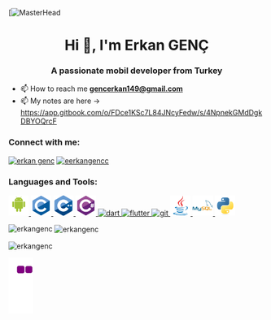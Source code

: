 [![MasterHead](https://i.ytimg.com/vi/zKQYGKAe5W8/maxresdefault.jpg)
<h1 align="center">Hi 👋, I'm Erkan GENÇ</h1>
<h3 align="center">A passionate mobil developer from Turkey</h3>

- 📫 How to reach me **gencerkan149@gmail.com**
- 📫 My notes are here -> https://app.gitbook.com/o/FDce1KSc7L84JNcyFedw/s/4NpnekGMdDgkDBYOQrcF

<h3 align="left">Connect with me:</h3>
<p align="left">
<a href="https://linkedin.com/in/erkan genc" target="blank"><img align="center" src="https://raw.githubusercontent.com/rahuldkjain/github-profile-readme-generator/master/src/images/icons/Social/linked-in-alt.svg" alt="erkan genc" height="30" width="40" /></a>
<a href="https://instagram.com/eerkangencc" target="blank"><img align="center" src="https://raw.githubusercontent.com/rahuldkjain/github-profile-readme-generator/master/src/images/icons/Social/instagram.svg" alt="eerkangencc" height="30" width="40" /></a>
</p>

<h3 align="left">Languages and Tools:</h3>
<p align="left"> <a href="https://developer.android.com" target="_blank" rel="noreferrer"> <img src="https://raw.githubusercontent.com/devicons/devicon/master/icons/android/android-original-wordmark.svg" alt="android" width="40" height="40"/> </a> <a href="https://www.cprogramming.com/" target="_blank" rel="noreferrer"> <img src="https://raw.githubusercontent.com/devicons/devicon/master/icons/c/c-original.svg" alt="c" width="40" height="40"/> </a> <a href="https://www.w3schools.com/cpp/" target="_blank" rel="noreferrer"> <img src="https://raw.githubusercontent.com/devicons/devicon/master/icons/cplusplus/cplusplus-original.svg" alt="cplusplus" width="40" height="40"/> </a> <a href="https://www.w3schools.com/cs/" target="_blank" rel="noreferrer"> <img src="https://raw.githubusercontent.com/devicons/devicon/master/icons/csharp/csharp-original.svg" alt="csharp" width="40" height="40"/> </a> <a href="https://dart.dev" target="_blank" rel="noreferrer"> <img src="https://www.vectorlogo.zone/logos/dartlang/dartlang-icon.svg" alt="dart" width="40" height="40"/> </a> <a href="https://flutter.dev" target="_blank" rel="noreferrer"> <img src="https://www.vectorlogo.zone/logos/flutterio/flutterio-icon.svg" alt="flutter" width="40" height="40"/> </a> <a href="https://git-scm.com/" target="_blank" rel="noreferrer"> <img src="https://www.vectorlogo.zone/logos/git-scm/git-scm-icon.svg" alt="git" width="40" height="40"/> </a> <a href="https://www.java.com" target="_blank" rel="noreferrer"> <img src="https://raw.githubusercontent.com/devicons/devicon/master/icons/java/java-original.svg" alt="java" width="40" height="40"/> </a> <a href="https://www.mysql.com/" target="_blank" rel="noreferrer"> <img src="https://raw.githubusercontent.com/devicons/devicon/master/icons/mysql/mysql-original-wordmark.svg" alt="mysql" width="40" height="40"/> </a> <a href="https://www.python.org" target="_blank" rel="noreferrer"> <img src="https://raw.githubusercontent.com/devicons/devicon/master/icons/python/python-original.svg" alt="python" width="40" height="40"/> </a> </p>

<p><img align="left" src="https://github-readme-stats.vercel.app/api/top-langs?username=erkangenc&show_icons=true&locale=en&layout=compact" alt="erkangenc" /></p>

<p>&nbsp;<img align="center" src="https://github-readme-stats.vercel.app/api?username=erkangenc&show_icons=true&locale=en" alt="erkangenc" /></p>

<p><img align="center" src="https://github-readme-streak-stats.herokuapp.com/?user=erkangenc&" alt="erkangenc" /></p>

![snake gif](https://github.com/ErkanGENC/ErkanGENC/blob/output/github-contribution-grid-snake.gif)
